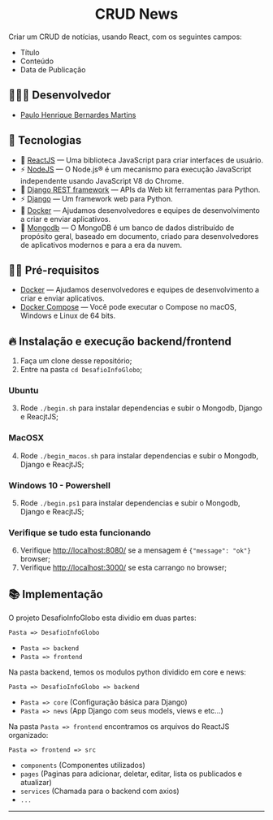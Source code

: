 <h1 align="center">
  CRUD News
</h1>

Criar um CRUD de notícias, usando React, com os seguintes campos:

- Título
- Conteúdo
- Data de Publicação

## 👨🏼‍💻 Desenvolvedor

- [Paulo Henrique Bernardes Martins](http://phdeveloper.com.br/)

## 🚀 Tecnologias

- 💾 [ReactJS](https://pt-br.reactjs.org/) — Uma biblioteca JavaScript para criar interfaces de usuário.
- ⚡ [NodeJS](https://nodejs.org/en/) — O Node.js® é um mecanismo para execução JavaScript independente usando JavaScript V8 do Chrome.
- 💾 [Django REST framework](https://www.django-rest-framework.org/) — APIs da Web kit ferramentas para Python.
- ⚡ [Django](https://www.djangoproject.com/) — Um framework web para Python.
- 🐳 [Docker](https://www.docker.com/) — Ajudamos desenvolvedores e equipes de desenvolvimento a criar e enviar aplicativos.
- 🍃 [Mongodb](https://www.mongodb.com//) — O MongoDB é um banco de dados distribuído de propósito geral, baseado em documento, criado para desenvolvedores de aplicativos modernos e para a era da nuvem.

## ✋🏻 Pré-requisitos

- [Docker](https://www.docker.com/) — Ajudamos desenvolvedores e equipes de desenvolvimento a criar e enviar aplicativos.
- [Docker Compose](https://docs.docker.com/compose/install/) — Você pode executar o Compose no macOS, Windows e Linux de 64 bits.

## 🔥 Instalação e execução backend/frontend

1. Faça um clone desse repositório;
2. Entre na pasta `cd DesafioInfoGlobo`;
### **Ubuntu**
3. Rode `./begin.sh` para instalar dependencias e subir o Mongodb, Django e ReacjtJS;
### **MacOSX**
4. Rode `./begin_macos.sh` para instalar dependencias e subir o Mongodb, Django e ReacjtJS;
### **Windows 10 - Powershell**
5. Rode `./begin.ps1` para instalar dependencias e subir o Mongodb, Django e ReacjtJS;
### **Verifique se tudo esta funcionando**
6. Verifique [http://localhost:8080/](http://localhost:8080/) se a mensagem é `{"message": "ok"}` browser;
5. Verifique [http://localhost:3000/](http://localhost:3000/) se esta carrango no browser;

## 📚 Implementação

O projeto DesafioInfoGlobo esta dividio em duas partes:

`Pasta => DesafioInfoGlobo`
- `Pasta => backend`
- `Pasta => frontend`

Na pasta backend, temos os modulos python dividido em core e news:

`Pasta => DesafioInfoGlobo => backend `
- `Pasta => core` (Configuração básica para Django)
- `Pasta => news` (App Django com seus models, views e etc...)

Na pasta `Pasta => frontend` encontramos os arquivos do ReactJS organizado:

`Pasta => frontend => src`
- `components` (Componentes utilizados)
- `pages` (Paginas para adicionar, deletar, editar, lista os publicados e atualizar)
- `services` (Chamada para o backend com axios)
- `...`

---
